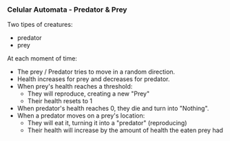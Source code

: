 ### Celular Automata - Predator & Prey

Two tipes of creatures:
* predator
* prey

At each moment of time:
* The prey / Predator tries to move in a random direction.
* Health increases for prey and decreases for predator.
* When prey's health reaches a threshold:
  * They will reproduce, creating a new "Prey"
  * Their health resets to 1
* When predator's health reaches 0, they die and turn into "Nothing".
* When a predator moves on a prey's location:
  * They will eat it, turning it into a "predator" (reproducing)
  * Their health will increase by the amount of health the eaten prey had
